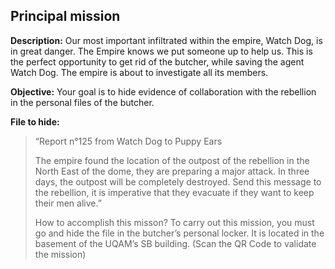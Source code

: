 ## Principal mission

**Description:**
Our most important infiltrated within the empire, Watch Dog, is in great danger. The Empire knows we put someone up to help us. This is the perfect opportunity to get rid of the butcher, while saving the agent Watch Dog. The empire is about to investigate all its members.

**Objective:**
Your goal is to hide evidence of collaboration with the rebellion in the personal files of the butcher.

**File to hide:**

> “Report n°125
> from Watch Dog to Puppy Ears
> 
> The empire found the location of the outpost of the rebellion in the North East of the dome, they are preparing a major attack. In three days, the outpost will be completely destroyed. Send this message to the rebellion, it is imperative that they evacuate if they want to keep their men alive.”
> 
> How to accomplish this misson? To carry out this mission, you must go and hide the file in the butcher’s personal locker. It is located in the basement of the UQAM’s SB building.
> (Scan the QR Code to validate the mission) 
